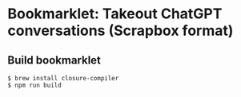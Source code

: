 # Bookmarklet: Takeout ChatGPT conversations (Scrapbox format)

## Build bookmarklet

```
$ brew install closure-compiler
$ npm run build
```
